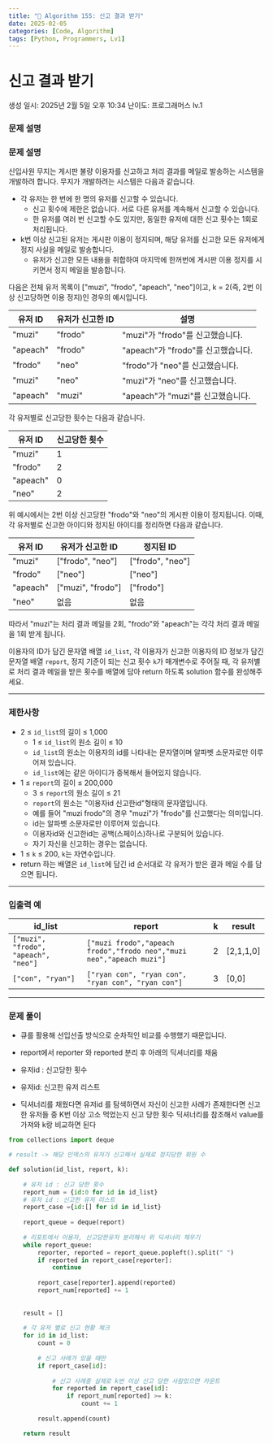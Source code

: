 ```yaml
---
title: "🧠 Algorithm 155: 신고 결과 받기"
date: 2025-02-05
categories: [Code, Algorithm]
tags: [Python, Programmers, Lv1]
---
```


# 신고 결과 받기

생성 일시: 2025년 2월 5일 오후 10:34
난이도: 프로그래머스 lv.1

### **문제 설명**

### 문제 설명

신입사원 무지는 게시판 불량 이용자를 신고하고 처리 결과를 메일로 발송하는 시스템을 개발하려 합니다. 무지가 개발하려는 시스템은 다음과 같습니다.

- 각 유저는 한 번에 한 명의 유저를 신고할 수 있습니다.
    - 신고 횟수에 제한은 없습니다. 서로 다른 유저를 계속해서 신고할 수 있습니다.
    - 한 유저를 여러 번 신고할 수도 있지만, 동일한 유저에 대한 신고 횟수는 1회로 처리됩니다.
- k번 이상 신고된 유저는 게시판 이용이 정지되며, 해당 유저를 신고한 모든 유저에게 정지 사실을 메일로 발송합니다.
    - 유저가 신고한 모든 내용을 취합하여 마지막에 한꺼번에 게시판 이용 정지를 시키면서 정지 메일을 발송합니다.

다음은 전체 유저 목록이 ["muzi", "frodo", "apeach", "neo"]이고, k = 2(즉, 2번 이상 신고당하면 이용 정지)인 경우의 예시입니다.

| 유저 ID | 유저가 신고한 ID | 설명 |
| --- | --- | --- |
| "muzi" | "frodo" | "muzi"가 "frodo"를 신고했습니다. |
| "apeach" | "frodo" | "apeach"가 "frodo"를 신고했습니다. |
| "frodo" | "neo" | "frodo"가 "neo"를 신고했습니다. |
| "muzi" | "neo" | "muzi"가 "neo"를 신고했습니다. |
| "apeach" | "muzi" | "apeach"가 "muzi"를 신고했습니다. |

각 유저별로 신고당한 횟수는 다음과 같습니다.

| 유저 ID | 신고당한 횟수 |
| --- | --- |
| "muzi" | 1 |
| "frodo" | 2 |
| "apeach" | 0 |
| "neo" | 2 |

위 예시에서는 2번 이상 신고당한 "frodo"와 "neo"의 게시판 이용이 정지됩니다. 이때, 각 유저별로 신고한 아이디와 정지된 아이디를 정리하면 다음과 같습니다.

| 유저 ID | 유저가 신고한 ID | 정지된 ID |
| --- | --- | --- |
| "muzi" | ["frodo", "neo"] | ["frodo", "neo"] |
| "frodo" | ["neo"] | ["neo"] |
| "apeach" | ["muzi", "frodo"] | ["frodo"] |
| "neo" | 없음 | 없음 |

따라서 "muzi"는 처리 결과 메일을 2회, "frodo"와 "apeach"는 각각 처리 결과 메일을 1회 받게 됩니다.

이용자의 ID가 담긴 문자열 배열 `id_list`, 각 이용자가 신고한 이용자의 ID 정보가 담긴 문자열 배열 `report`, 정지 기준이 되는 신고 횟수 `k`가 매개변수로 주어질 때, 각 유저별로 처리 결과 메일을 받은 횟수를 배열에 담아 return 하도록 solution 함수를 완성해주세요.

---

### 제한사항

- 2 ≤ `id_list`의 길이 ≤ 1,000
    - 1 ≤ `id_list`의 원소 길이 ≤ 10
    - `id_list`의 원소는 이용자의 id를 나타내는 문자열이며 알파벳 소문자로만 이루어져 있습니다.
    - `id_list`에는 같은 아이디가 중복해서 들어있지 않습니다.
- 1 ≤ `report`의 길이 ≤ 200,000
    - 3 ≤ `report`의 원소 길이 ≤ 21
    - `report`의 원소는 "이용자id 신고한id"형태의 문자열입니다.
    - 예를 들어 "muzi frodo"의 경우 "muzi"가 "frodo"를 신고했다는 의미입니다.
    - id는 알파벳 소문자로만 이루어져 있습니다.
    - 이용자id와 신고한id는 공백(스페이스)하나로 구분되어 있습니다.
    - 자기 자신을 신고하는 경우는 없습니다.
- 1 ≤ `k` ≤ 200, `k`는 자연수입니다.
- return 하는 배열은 `id_list`에 담긴 id 순서대로 각 유저가 받은 결과 메일 수를 담으면 됩니다.

---

### 입출력 예

| id_list | report | k | result |
| --- | --- | --- | --- |
| `["muzi", "frodo", "apeach", "neo"]` | `["muzi frodo","apeach frodo","frodo neo","muzi neo","apeach muzi"]` | 2 | [2,1,1,0] |
| `["con", "ryan"]` | `["ryan con", "ryan con", "ryan con", "ryan con"]` | 3 | [0,0] |

---

### 문제 풀이

- 큐를 활용해 선입선출 방식으로 순차적인 비교를 수행했기 때문입니다.

- report에서 reporter 와 reported 분리 후 아래의 딕셔너리를 채움
- 유저id : 신고당한 횟수
- 유저id: 신고한 유저 리스트
- 딕셔너리를 채웠다면 유저id 를 탐색하면서 자신이 신고한 사례가 존재한다면 신고한 유저들 중 K번 이상 고소 먹었는지 신고 당한 횟수 딕셔너리를 참조해서 value를 가져와 k랑 비교하면 된다

```python
from collections import deque

# result -> 해당 인덱스의 유저가 신고해서 실제로 정지당한 회원 수

def solution(id_list, report, k):
    
    # 유저 id : 신고 당한 횟수
    report_num = {id:0 for id in id_list}
    # 유저 id : 신고한 유저 리스트
    report_case ={id:[] for id in id_list}
    
    report_queue = deque(report)
    
    # 리포트에서 이용자, 신고당한유저 분리해서 위 딕셔너리 채우기
    while report_queue:
        reporter, reported = report_queue.popleft().split(" ")
        if reported in report_case[reporter]:
            continue
            
        report_case[reporter].append(reported)
        report_num[reported] += 1
        
    
    result = []
    
    # 각 유저 별로 신고 현황 체크
    for id in id_list:
        count = 0
        
        # 신고 사례가 있을 때만
        if report_case[id]:
            
            # 신고 사례중 실제로 k번 이상 신고 당한 사람있으면 카운트
            for reported in report_case[id]:
                if report_num[reported] >= k:
                    count += 1
            
        result.append(count)

    return result
```